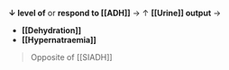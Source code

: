 **↓ level of** or **respond to [[ADH]]** → ↑ **[[Urine]] output** → 
- **[[Dehydration]]**
- **[[Hypernatraemia]]**
> Opposite of [[SIADH]]